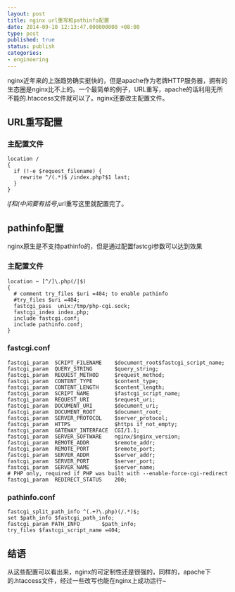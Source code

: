 ```yaml
---
layout: post
title: nginx url重写和pathinfo配置
date: 2014-09-10 12:13:47.000000000 +08:00
type: post
published: true
status: publish
categories:
- engineering
---
```

nginx近年来的上涨趋势确实挺快的，但是apache作为老牌HTTP服务器，拥有的生态圈是nginx比不上的。一个最简单的例子，URL重写，apache的话利用无所不能的.htaccess文件就可以了。nginx还要改主配置文件。

## URL重写配置
### 主配置文件

```
location /
{
  if (!-e $request_filename) {
    rewrite ^/(.*)$ /index.php?$1 last;
  }
}
```

*if和(中间要有括号*,url重写这里就配置完了。
## pathinfo配置
nginx原生是不支持pathinfo的，但是通过配置fastcgi参数可以达到效果
### 主配置文件

```
location ~ [^/]\.php(/|$)
{
  # comment try_files $uri =404; to enable pathinfo
  #try_files $uri =404;
  fastcgi_pass  unix:/tmp/php-cgi.sock;
  fastcgi_index index.php;
  include fastcgi.conf;
  include pathinfo.conf;
}
```

### fastcgi.conf

```
fastcgi_param  SCRIPT_FILENAME    $document_root$fastcgi_script_name;
fastcgi_param  QUERY_STRING       $query_string;
fastcgi_param  REQUEST_METHOD     $request_method;
fastcgi_param  CONTENT_TYPE       $content_type;
fastcgi_param  CONTENT_LENGTH     $content_length;
fastcgi_param  SCRIPT_NAME        $fastcgi_script_name;
fastcgi_param  REQUEST_URI        $request_uri;
fastcgi_param  DOCUMENT_URI       $document_uri;
fastcgi_param  DOCUMENT_ROOT      $document_root;
fastcgi_param  SERVER_PROTOCOL    $server_protocol;
fastcgi_param  HTTPS              $https if_not_empty;
fastcgi_param  GATEWAY_INTERFACE  CGI/1.1;
fastcgi_param  SERVER_SOFTWARE    nginx/$nginx_version;
fastcgi_param  REMOTE_ADDR        $remote_addr;
fastcgi_param  REMOTE_PORT        $remote_port;
fastcgi_param  SERVER_ADDR        $server_addr;
fastcgi_param  SERVER_PORT        $server_port;
fastcgi_param  SERVER_NAME        $server_name;
# PHP only, required if PHP was built with --enable-force-cgi-redirect
fastcgi_param  REDIRECT_STATUS    200;
```

### pathinfo.conf

```
fastcgi_split_path_info ^(.+?\.php)(/.*)$;
set $path_info $fastcgi_path_info;
fastcgi_param PATH_INFO       $path_info;
try_files $fastcgi_script_name =404;
```

## 结语
从这些配置可以看出来，nginx的可定制性还是很强的，同样的，apache下的.htaccess文件，经过一些改写也能在nginx上成功运行~
